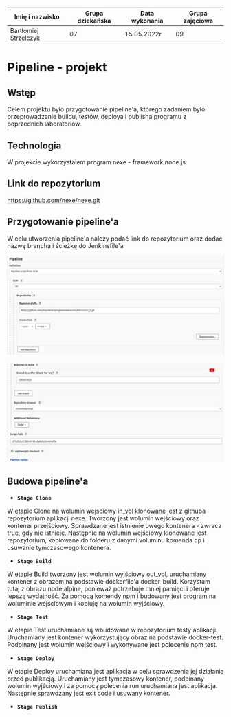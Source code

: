 | Imię i nazwisko | Grupa dziekańska | Data wykonania | Grupa zajęciowa |
| ----------- | ----------- | ----------- | ----------- |
| Bartłomiej Strzelczyk | 07 | 15.05.2022r | 09 |

# Pipeline - projekt


## Wstęp

Celem projektu było przygotowanie pipeline'a, którego zadaniem było przeprowadzanie buildu, testów, deploya i publisha programu z poprzednich laboratoriów.

## Technologia

W projekcie wykorzystałem program nexe - framework node.js.

## Link do repozytorium

https://github.com/nexe/nexe.git

## Przygotowanie pipeline'a

W celu utworzenia pipeline'a należy podać link do repozytorium oraz dodać nazwę brancha i ścieżkę do Jenkinsfile'a

![git](pipeline-git.png)

![branch](pipeline-branch.png)

## Budowa pipeline'a

- **```Stage Clone```**

W etapie Clone na wolumin wejściowy in_vol klonowane jest z githuba repozytorium aplikacji nexe. Tworzony jest wolumin wejściowy oraz kontener przejściowy. Sprawdzane jest istnienie owego kontenera - zwraca true, gdy nie istnieje. Następnie na wolumin wejściowy klonowane jest repozytorium, kopiowane do folderu z danymi voluminu komenda cp i usuwanie tymczasowego kontenera.

- **```Stage Build```**

W etapie Build tworzony jest wolumin wyjściowy out_vol, uruchamiany kontener z obrazem na podstawie dockerfile'a docker-build. Korzystam tutaj z obrazu node:alpine, ponieważ potrzebuje mniej pamięci i oferuje lepszą wydajność. Za pomocą komendy npm i budowany jest program na woluminie wejściowym i kopiuję na wolumin wyjściowy.

- **```Stage Test```**

W etapie Test uruchamiane są wbudowane w repozytorium testy aplikacji. Uruchamiany jest kontener wykorzystujący obraz na podstawie docker-test. Podpinany jest wolumin wejściowy i wykonywane jest polecenie npm test.

- **```Stage Deploy```**

W etapie Deploy uruchamiana jest aplikacja w celu sprawdzenia jej działania przed publikacją. Uruchamiany jest tymczasowy kontener, podpinany wolumin wyjściowy i za pomocą polecenia run uruchamiana jest aplikacja. Następnie sprawdzany jest exit code i usuwany kontener.

- **```Stage Publish```**




